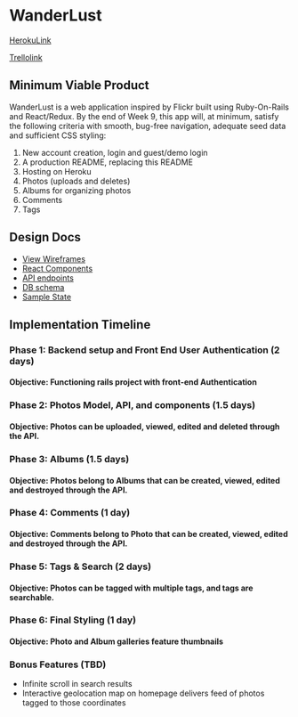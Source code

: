 # WanderLust

[HerokuLink](http://explorewanderlust.herokuapp.com/)

[Trellolink](https://trello.com/b/qL5rBwPy/wanderlust)

## Minimum Viable Product

WanderLust is a web application inspired by Flickr built using Ruby-On-Rails and React/Redux.
By the end of Week 9, this app will, at minimum, satisfy the following criteria with smooth,
bug-free navigation, adequate seed data and sufficient CSS styling:

1. New account creation, login and guest/demo login
2. A production README, replacing this README
3. Hosting on Heroku
4. Photos (uploads and deletes)
5. Albums for organizing photos
6. Comments
7. Tags

## Design Docs

* [View Wireframes](https://github.com/eadams17/WanderLust/tree/master/docs/wireframes)
* [React Components](https://github.com/eadams17/WanderLust/blob/master/docs/component-hierarchy.md)
* [API endpoints](https://github.com/eadams17/WanderLust/blob/master/docs/api-endpoints.md)
* [DB schema](https://github.com/eadams17/WanderLust/blob/master/docs/schema.md)
* [Sample State](https://github.com/eadams17/WanderLust/blob/master/docs/sample-state.md)

## Implementation Timeline

### Phase 1: Backend setup and Front End User Authentication (2 days)

#### Objective: Functioning rails project with front-end Authentication

### Phase 2: Photos Model, API, and components (1.5 days)

#### Objective: Photos can be uploaded, viewed, edited and deleted through the API.

### Phase 3: Albums (1.5 days)

#### Objective: Photos belong to Albums that can be created, viewed, edited and destroyed through the API.

### Phase 4: Comments (1 day)

#### Objective: Comments belong to Photo that can be created, viewed, edited and destroyed through the API.

### Phase 5: Tags & Search (2 days)

#### Objective: Photos can be tagged with multiple tags, and tags are searchable.

### Phase 6: Final Styling (1 day)

#### Objective: Photo and Album galleries feature thumbnails

### Bonus Features (TBD)

* Infinite scroll in search results
* Interactive geolocation map on homepage delivers feed of photos tagged to those coordinates
